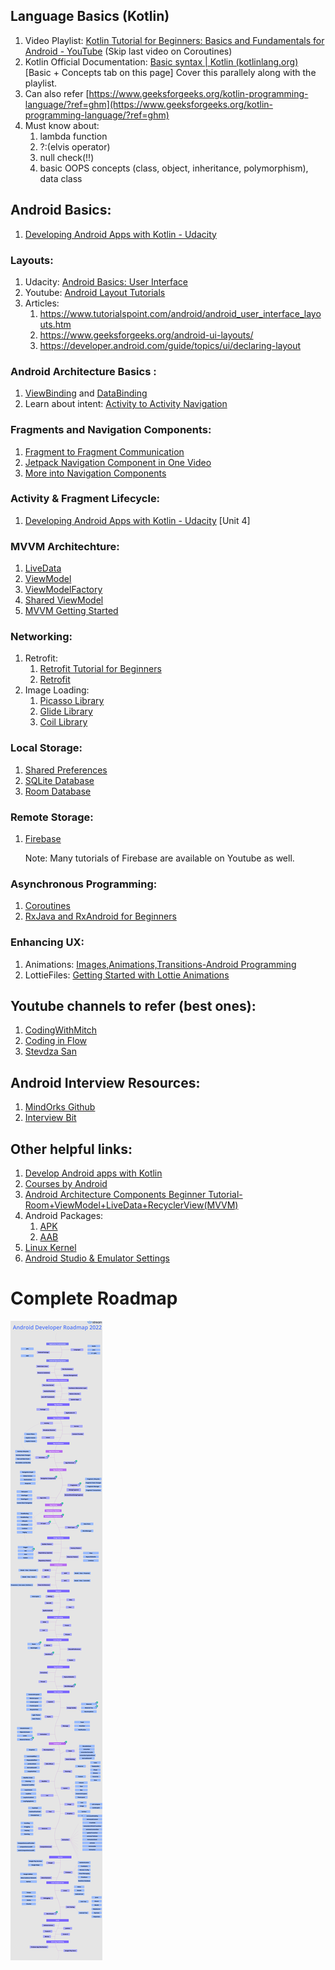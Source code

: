 
## Language Basics (Kotlin)
1. Video Playlist: [Kotlin Tutorial for Beginners: Basics and Fundamentals for Android - YouTube](https://www.youtube.com/playlist?list=PLlxmoA0rQ-LwgK1JsnMsakYNACYGa1cjR) (Skip last video on Coroutines)
2. Kotlin Official Documentation: [Basic syntax | Kotlin (kotlinlang.org)](https://kotlinlang.org/docs/basic-syntax.html) [Basic + Concepts tab on this page] Cover this parallely along with the playlist.
3. Can also refer [https://www.geeksforgeeks.org/kotlin-programming-language/?ref=ghm](https://www.geeksforgeeks.org/kotlin-programming-language/?ref=ghm)
4. Must know about:
    1) lambda function
    2) ?:(elvis operator)
    3) null check(!!)
    4) basic OOPS concepts (class, object, inheritance, polymorphism), data class

## Android Basics: 
1. [Developing Android Apps with Kotlin - Udacity](https://www.udacity.com/course/developing-android-apps-with-kotlin--ud9012)

### Layouts: 
1. Udacity: [Android Basics: User Interface](https://www.udacity.com/course/android-basics-user-interface--ud834)
2. Youtube: [Android Layout Tutorials](https://www.youtube.com/playlist?list=PLgCYzUzKIBE9MhlVktRWIk0va1s3GLiJR)
3. Articles:
	1. https://www.tutorialspoint.com/android/android_user_interface_layouts.htm
	2. https://www.geeksforgeeks.org/android-ui-layouts/
	3. https://developer.android.com/guide/topics/ui/declaring-layout

### Android Architecture Basics :
1. [ViewBinding](https://www.youtube.com/watch?v=omml4lK_b-A) and [DataBinding](https://www.youtube.com/playlist?list=PLSrm9z4zp4mFwo3s-2r1uUNoTcLz77pCZ)
2. Learn about intent: [Activity to Activity Navigation](https://www.youtube.com/watch?v=4bEZ2PlIo8g)

### Fragments and Navigation Components:
1. [Fragment to Fragment Communication](https://www.youtube.com/watch?v=BVab9vDrra4)
2. [Jetpack Navigation Component in One Video](https://www.youtube.com/watch?v=IEO2X5OU3MY)
3. [More into Navigation Components](https://www.youtube.com/playlist?list=PLSrm9z4zp4mHilvsfUM3jeCYFV3fTAS3J)

### Activity & Fragment Lifecycle:
1. [Developing Android Apps with Kotlin - Udacity](https://classroom.udacity.com/courses/ud9012) [Unit 4]

### MVVM Architechture:
1. [LiveData](https://www.youtube.com/watch?v=suC0OM5gGAA)
2. [ViewModel](https://www.youtube.com/watch?v=orH4K6qBzvE)
3. [ViewModelFactory](https://www.youtube.com/watch?v=90ljEWTT5Xo)
4. [Shared ViewModel](https://www.youtube.com/watch?v=THt9QISnIMQ)
5. [MVVM Getting Started](https://www.youtube.com/watch?v=ijXjCtCXcN4)

### Networking:
1) Retrofit:
    1. [Retrofit Tutorial for Beginners](https://www.youtube.com/playlist?list=PLrnPJCHvNZuCbuD3xpfKzQWOj3AXybSaM)
	2. [Retrofit](https://www.youtube.com/playlist?list=PLSrm9z4zp4mF1Ssdfuocy2XH5Bw4wLLNw)
2) Image Loading:
	1. [Picasso Library](https://www.youtube.com/watch?v=Tdb_WSEEZbQ)
	2. [Glide Library](https://www.youtube.com/watch?v=_huNIBQ_jLQ)
	3. [Coil Library](https://www.youtube.com/watch?v=IBaUjzn2Rgo)

### Local Storage:
1. [Shared Preferences](https://www.youtube.com/watch?v=fJEFZ6EOM9o)
2. [SQLite Database](https://www.youtube.com/playlist?list=PLSrm9z4zp4mGK0g_0_jxYGgg3os9tqRUQ)
3. [Room Database](https://www.youtube.com/playlist?list=PLSrm9z4zp4mEPOfZNV9O-crOhoMa0G2-o)

### Remote Storage:
1. [Firebase](https://firebase.google.com/docs/android/setup)

	Note: Many tutorials of Firebase are available on Youtube as well.
	
### Asynchronous Programming:
1. [Coroutines](https://www.youtube.com/playlist?list=PLgCYzUzKIBE_PFBRHFB_aL5stMQg3smhL)
2. [RxJava and RxAndroid for Beginners](https://www.youtube.com/playlist?list=PLgCYzUzKIBE-8wE9Sv3yzYZlo70PBmFPz)

### Enhancing UX:
1. Animations: [Images,Animations,Transitions-Android Programming](https://www.youtube.com/playlist?list=PLrnPJCHvNZuARS1W7qMt-zxBNqWYZpOg6)
2. LottieFiles: [Getting Started with Lottie Animations](https://lottiefiles.com/blog/working-with-lottie/getting-started-with-lottie-animations-in-android-app)

## Youtube channels to refer (best ones):
1. [CodingWithMitch](https://www.youtube.com/channel/UCoNZZLhPuuRteu02rh7bzsw)
2. [Coding in Flow](https://www.youtube.com/channel/UC_Fh8kvtkVPkeihBs42jGcA)
3. [Stevdza San](https://www.youtube.com/c/StevdzaSan)

## Android Interview Resources:
1. [MindOrks Github](https://github.com/MindorksOpenSource/android-interview-questions)
2. [Interview Bit](https://www.interviewbit.com/android-interview-questions/amp/)

## Other helpful links:
1. [Develop Android apps with Kotlin](https://developer.android.com/kotlin)
2. [Courses by Android](https://developer.android.com/courses)
3. [Android Architecture Components Beginner Tutorial-Room+ViewModel+LiveData+RecyclerView(MVVM)](https://www.youtube.com/playlist?list=PLrnPJCHvNZuDihTpkRs6SpZhqgBqPU118)
4. Android Packages: 
    1) [APK](https://www.youtube.com/watch?v=ydwXiCSPl8w)
    2) [AAB](https://developer.android.com/guide/app-bundle)
5. [Linux Kernel](https://source.android.com/devices/architecture/kernel)
6. [Android Studio & Emulator Settings](https://www.youtube.com/playlist?list=PLrnPJCHvNZuAt6otixVMdUVM6pIlJ64Ov)

# Complete Roadmap   
 ![Roadmap](https://github.com/skydoves/android-developer-roadmap/blob/main/images/android_developer_roadmap.png)